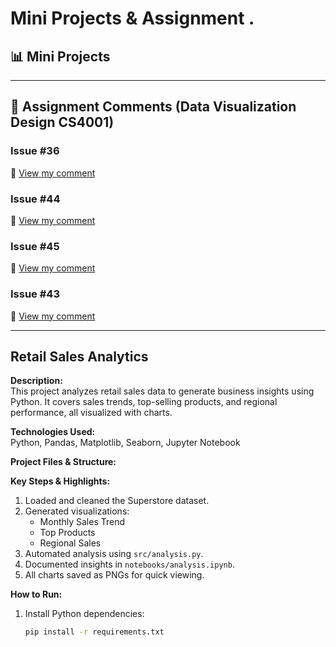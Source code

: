 # Mini Projects & Assignment . 

## 📊 Mini Projects
---

## 📝 Assignment Comments (Data Visualization Design CS4001)

### Issue #36
🔗 [View my comment](https://github.com/bsc-iitm/Data-Visualization-Design-CS4001/issues/36#issuecomment-2614490942)

### Issue #44
🔗 [View my comment](https://github.com/bsc-iitm/Data-Visualization-Design-CS4001/issues/44#issuecomment-2730362789)

### Issue #45
🔗 [View my comment](https://github.com/bsc-iitm/Data-Visualization-Design-CS4001/issues/45#issuecomment-2761899941)

### Issue #43
🔗 [View my comment](https://github.com/bsc-iitm/Data-Visualization-Design-CS4001/issues/43#issuecomment-2661506228)

---

## Retail Sales Analytics

**Description:**  
This project analyzes retail sales data to generate business insights using Python. It covers sales trends, top-selling products, and regional performance, all visualized with charts.

**Technologies Used:**  
Python, Pandas, Matplotlib, Seaborn, Jupyter Notebook

**Project Files & Structure:**  


**Key Steps & Highlights:**  
1. Loaded and cleaned the Superstore dataset.  
2. Generated visualizations:  
   - Monthly Sales Trend  
   - Top Products  
   - Regional Sales  
3. Automated analysis using `src/analysis.py`.  
4. Documented insights in `notebooks/analysis.ipynb`.  
5. All charts saved as PNGs for quick viewing.  

**How to Run:**  
1. Install Python dependencies:  
   ```bash
   pip install -r requirements.txt

